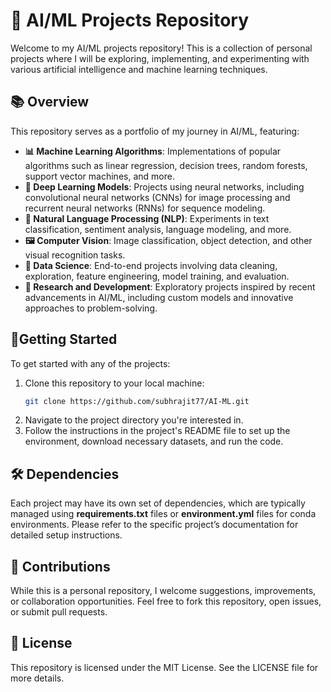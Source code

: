# 🤖 AI/ML Projects Repository

Welcome to my AI/ML projects repository! This is a collection of personal projects where I will be exploring, implementing, and experimenting with various artificial intelligence and machine learning techniques. 

## 📚 Overview

This repository serves as a portfolio of my journey in AI/ML, featuring:

- **📊 Machine Learning Algorithms**: Implementations of popular algorithms such as linear regression, decision trees, random forests, support vector machines, and more.
- **🧠 Deep Learning Models**: Projects using neural networks, including convolutional neural networks (CNNs) for image processing and recurrent neural networks (RNNs) for sequence modeling.
- **📝 Natural Language Processing (NLP)**: Experiments in text classification, sentiment analysis, language modeling, and more.
- **🖼️ Computer Vision**: Image classification, object detection, and other visual recognition tasks.
- **🔬 Data Science**: End-to-end projects involving data cleaning, exploration, feature engineering, model training, and evaluation.
- **🚀 Research and Development**: Exploratory projects inspired by recent advancements in AI/ML, including custom models and innovative approaches to problem-solving.

## 🚀Getting Started

To get started with any of the projects:

1. Clone this repository to your local machine:
   ```bash
   git clone https://github.com/subhrajit77/AI-ML.git
2. Navigate to the project directory you're interested in.
3. Follow the instructions in the project's README file to set up the environment, download necessary datasets, and run the code.

## 🛠️ Dependencies
Each project may have its own set of dependencies, which are typically managed using **requirements.txt** files or **environment.yml** files for conda environments. Please refer to the specific project’s documentation for detailed setup instructions. 

## 🤝 Contributions
While this is a personal repository, I welcome suggestions, improvements, or collaboration opportunities. Feel free to fork this repository, open issues, or submit pull requests.

## 📜 License
This repository is licensed under the MIT License. See the LICENSE file for more details.



